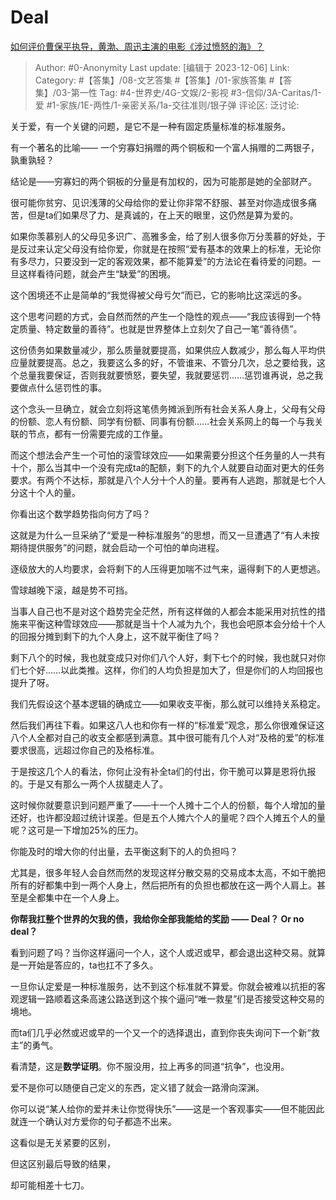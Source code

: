 # Deal
[如何评价曹保平执导，黄渤、周迅主演的电影《涉过愤怒的海》？](https://www.zhihu.com/question/508559735/answer/3314814780)

> Author: #0-Anonymity
> Last update: [编辑于 2023-12-06]
> Link:
> Category: #【答集】/08-文艺答集 #【答集】/01-家族答集 #【答集】/03-第一性 
> Tag: #4-世界史/4G-文娱/2-影视 #3-信仰/3A-Caritas/1-爱 #1-家族/1E-两性/1-亲密关系/1a-交往准则/银子弹 
> 评论区:
> 泛讨论:

关于爱，有一个关键的问题，是它不是一种有固定质量标准的标准服务。

有一个著名的比喻—— 一个穷寡妇捐赠的两个铜板和一个富人捐赠的二两银子，孰重孰轻？

结论是——穷寡妇的两个铜板的分量是有加权的，因为可能那是她的全部财产。

很可能你贫穷、见识浅薄的父母给你的爱让你非常不舒服、甚至对你造成很多痛苦，但是ta们如果尽了力、是真诚的，在上天的眼里，这仍然是算为爱的。

如果你羡慕别人的父母见多识广、高雅多金，给了别人很多你万分羡慕的好处，于是反过来认定父母没有给你爱，你就是在按照“爱有基本的效果上的标准，无论你有多尽力，只要没到一定的客观效果，都不能算爱”的方法论在看待爱的问题。一旦这样看待问题，就会产生“缺爱”的困境。

这个困境还不止是简单的“我觉得被父母亏欠”而已，它的影响比这深远的多。

这个思考问题的方式，会自然而然的产生一个隐性的观点——“我应该得到一个特定质量、特定数量的善待”。也就是世界整体上立刻欠了自己一笔“善待债”。

这份债务如果数量减少，那么质量就要提高，如果供应人数减少，那么每人平均供应量就要提高。总之，我要这么多的好，不管谁来、不管分几次，总之要给我，这个总量我要保证，否则我就要愤怒，要失望，我就要惩罚……惩罚谁再说，总之我要做点什么惩罚性的事。

这个念头一旦确立，就会立刻将这笔债务摊派到所有社会关系人身上，父母有父母的份额、恋人有份额、同学有份额、同事有份额……社会关系网上的每一个与我关联的节点，都有一份需要完成的工作量。

而这个想法会产生一个可怕的滚雪球效应——如果需要分担这个任务量的人一共有十个，那么当其中一个没有完成ta的配额，剩下的九个人就要自动面对更大的任务要求。有两个不达标，那就是八个人分十个人的量。要再有人逃跑，那就是七个人分这十个人的量。

你看出这个数学趋势指向何方了吗？

这就是为什么一旦采纳了“爱是一种标准服务”的思想，而又一旦遭遇了“有人未按期待提供服务”的问题，就会启动一个可怕的单向进程。

逐级放大的人均要求，会将剩下的人压得更加喘不过气来，逼得剩下的人更想逃。

雪球越晚下滚，越是势不可挡。

当事人自己也不是对这个趋势完全茫然，所有这样做的人都会本能采用对抗性的措施来平衡这种雪球效应——那就是当十个人减为九个，我也会吧原本会分给十个人的回报分摊到剩下的九个人身上，这不就平衡住了吗？

剩下八个的时候，我也就变成只对你们八个人好，剩下七个的时候，我也就只对你们七个好……以此类推。这样，你们的人均负担是加大了，但是你们的人均回报也提升了呀。

我们先假设这个基本逻辑的确成立——如果收支平衡，那么就可以维持关系稳定。

然后我们再往下看。如果这八人也和你有一样的“标准爱”观念，那么你很难保证这八个人全都对自己的收支全都感到满意。其中很可能有几个人对“及格的爱”的标准要求很高，远超过你自己的及格标准。

于是按这几个人的看法，你何止没有补全ta们的付出，你干脆可以算是恩将仇报的。于是又有那么一两个人拔腿走人了。

这时候你就要意识到问题严重了——十一个人摊十二个人的份额，每个人增加的量还好，也许都没超过统计误差。但是五个人摊六个人的量呢？四个人摊五个人的量呢？这可是一下增加25%的压力。

你能及时的增大你的付出量，去平衡这剩下的人的负担吗？

尤其是，很多年轻人会自然而然的发现这样分散交易的交易成本太高，不如干脆把所有的好都集中到一两个人身上，然后把所有的负担也都放在这一两个人肩上。甚至是全都集中在一个人身上。

**你帮我扛整个世界的欠我的债，我给你全部我能给的奖励 —— Deal？ Or no deal？**

看到问题了吗？当你这样逼问一个人，这个人或迟或早，都会退出这种交易。就算是一开始是答应的，ta也扛不了多久。

一旦你认定爱是一种标准服务，达不到这个标准就不算爱。你就会被难以抗拒的客观逻辑一路顺着这条高速公路送到这个挨个逼问“唯一救星”们是否接受这种交易的境地。

而ta们几乎必然或迟或早的一个又一个的选择退出，直到你丧失询问下一个新“救主”的勇气。

看清楚，这是**数学证明**。你不服没用，拉上再多的同道“抗争”，也没用。

爱不是你可以随便自己定义的东西，定义错了就会一路滑向深渊。

你可以说“某人给你的爱并未让你觉得快乐”——这是一个客观事实——但不能因此就连一个确认对方爱你的句子都造不出来。

这看似是无关紧要的区别，

但这区别最后导致的结果，

却可能相差十七刀。